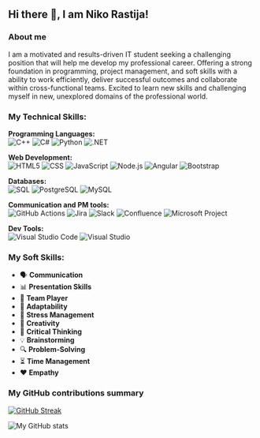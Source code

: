 ## Hi there 👋, I am Niko Rastija!

<h3>About me</h3>
I am a motivated and results-driven IT student seeking a challenging position that will help me develop my
professional career. Offering a strong foundation in programming, project management, and soft skills with a
ability to work efficiently, deliver successful outcomes and collaborate within cross-functional teams. Excited
to learn new skills and challenging myself in new, unexplored domains of the professional world.

<h3>My Technical Skills:</h3>

<p>
  <b>Programming Languages:</b><br>
  <img alt="C++" src="https://img.shields.io/badge/-C++-00599C?style=flat-square&logo=c%2B%2B&logoColor=white" />
  <img alt="C#" src="https://img.shields.io/badge/-C%23-239120?style=flat-square&logo=c-sharp&logoColor=white" />
  <img alt="Python" src="https://img.shields.io/badge/-Python-3776AB?style=flat-square&logo=python&logoColor=white" />
  <img alt=".NET" src="https://img.shields.io/badge/.NET-512BD4?style=flat-square&logo=.net&logoColor=white" />
 

  <b>Web Development:</b><br>
  <img alt="HTML5" src="https://img.shields.io/badge/-HTML5-E34F26?style=flat-square&logo=html5&logoColor=white" />
  <img alt="CSS" src="https://img.shields.io/badge/-CSS-1572B6?style=flat-square&logo=css3&logoColor=white" />
  <img alt="JavaScript" src="https://img.shields.io/badge/-JavaScript-F7DF1C?style=flat-square&logo=javascript&logoColor=black" />
  <img alt="Node.js" src="https://img.shields.io/badge/-Node.js-43853D?style=flat-square&logo=Node.js&logoColor=white" />
  <img alt="Angular" src="https://img.shields.io/badge/-Angular-DD0031?style=flat-square&logo=angular&logoColor=white" />
  <img alt="Bootstrap" src="https://img.shields.io/badge/-Bootstrap-7952B3?style=flat-square&logo=bootstrap&logoColor=white" />

  <b>Databases:</b><br>
  <img alt="SQL" src="https://img.shields.io/badge/-SQL-003B57?style=flat-square&logo=database&logoColor=white" />
  <img alt="PostgreSQL" src="https://img.shields.io/badge/-PostgreSQL-4169E1?style=flat-square&logo=postgresql&logoColor=white" />
  <img alt="MySQL" src="https://img.shields.io/badge/-MySQL-00758F?style=flat-square&logo=mysql&logoColor=white" />
 
  <b>Communication and PM tools:</b><br>
  <img alt="GitHub Actions" src="https://img.shields.io/badge/-GitHub_Actions-2088FF?style=flat-square&logo=github-actions&logoColor=white" />
  <img alt="Jira" src="https://img.shields.io/badge/Jira-0052CC?style=flat-square&logo=jira&logoColor=white" />
  <img alt="Slack" src="https://img.shields.io/badge/Slack-4A154B?style=flat-square&logo=slack&logoColor=white" />
  <img alt="Confluence" src="https://img.shields.io/badge/Confluence-00376B?style=flat-square&logo=confluence&logoColor=white" />
  <img alt="Microsoft Project" src="https://img.shields.io/badge/Microsoft_Project-0078D4?style=flat-square&logo=microsoft&logoColor=white" />
 
  <b>Dev Tools:</b><br>
  <img alt="Visual Studio Code" src="https://img.shields.io/badge/Visual_Studio_Code-007ACC?style=flat-square&logo=visual-studio-code&logoColor=white" />
  <img alt="Visual Studio" src="https://img.shields.io/badge/Visual_Studio-5C2D91?style=flat-square&logo=visual-studio&logoColor=white" />

</p>


<h3>My Soft Skills:</h3>

<ul>
  <li>🗣️ <b>Communication</b></li>
  <li>📊 <b>Presentation Skills</b></li>
  <li>🤝 <b>Team Player</b></li>
  <li>🌟 <b>Adaptability</b></li>
  <li>💪 <b>Stress Management</b></li>
  <li>🎨 <b>Creativity</b></li>
  <li>🧠 <b>Critical Thinking</b></li>
  <li>💡 <b>Brainstorming</b></li>
  <li>🔍 <b>Problem-Solving</b></li>
  <li>⏳ <b>Time Management</b></li>
  <li>❤️ <b>Empathy</b></li>
</ul>

<h3>My GitHub contributions summary</h3>

[![GitHub Streak](https://github-readme-streak-stats.herokuapp.com?user=nrastija&theme=dark&ring=fb4362&file=fb4362&currStreakNum=fb4362&currStreakLabel=fb4362&hide_border=true)](https://git.io/streak-stats)

![My GitHub stats](https://github-readme-stats.vercel.app/api?username=nrastija&hide_border=true&show_icons=true&bg_color=151515&title_color=fb4362&icon_color=fb4362&text_bold=false&text_color=9e9e9e)

